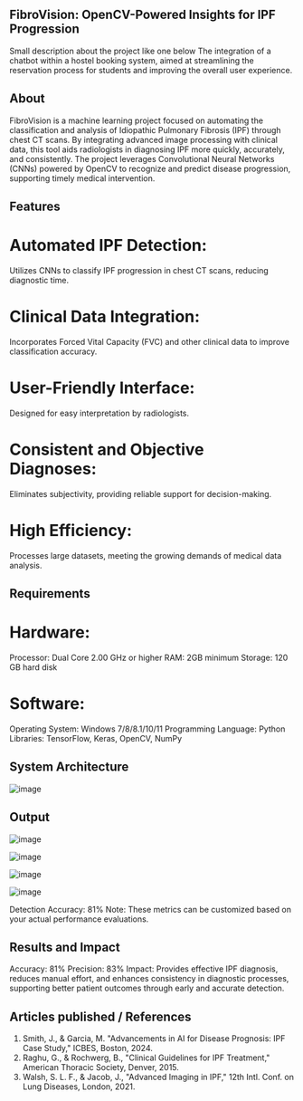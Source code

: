## FibroVision: OpenCV-Powered Insights for IPF Progression

Small description about the project like one below
The integration of a chatbot within a hostel booking system, aimed at streamlining the reservation process for students and improving the overall user experience.

## About
FibroVision is a machine learning project focused on automating the classification and analysis of Idiopathic Pulmonary Fibrosis (IPF) through chest CT scans. By integrating advanced image processing with clinical data, this tool aids radiologists in diagnosing IPF more quickly, accurately, and consistently. The project leverages Convolutional Neural Networks (CNNs) powered by OpenCV to recognize and predict disease progression, supporting timely medical intervention.

## Features
# Automated IPF Detection:
Utilizes CNNs to classify IPF progression in chest CT scans, reducing diagnostic time.
# Clinical Data Integration: 
Incorporates Forced Vital Capacity (FVC) and other clinical data to improve classification accuracy.
# User-Friendly Interface:
Designed for easy interpretation by radiologists.
# Consistent and Objective Diagnoses: 
Eliminates subjectivity, providing reliable support for decision-making.
# High Efficiency: 
Processes large datasets, meeting the growing demands of medical data analysis.

## Requirements
# Hardware:
Processor: Dual Core 2.00 GHz or higher
RAM: 2GB minimum
Storage: 120 GB hard disk
# Software:
Operating System: Windows 7/8/8.1/10/11
Programming Language: Python
Libraries: TensorFlow, Keras, OpenCV, NumPy

## System Architecture

![image](https://github.com/user-attachments/assets/78ff67d9-d7a6-478d-b6bb-bcc38af51c9b)

## Output

![image](https://github.com/user-attachments/assets/81c160ba-f0cf-4c4a-8fa7-38223012f39b)

![image](https://github.com/user-attachments/assets/9ac40c4b-d4df-4e8c-8362-1cebdde7df96)

![image](https://github.com/user-attachments/assets/9088c4cd-9131-43f8-9667-46815765219e)

![image](https://github.com/user-attachments/assets/4ee4ee1c-d926-4e5c-a0a3-0e2cbc64d11e)

Detection Accuracy: 81%
Note: These metrics can be customized based on your actual performance evaluations.


## Results and Impact
Accuracy: 81%
Precision: 83%
Impact: Provides effective IPF diagnosis, reduces manual effort, and enhances consistency in diagnostic processes, supporting better patient outcomes through early and accurate detection.

## Articles published / References
1. Smith, J., & Garcia, M. "Advancements in AI for Disease Prognosis: IPF Case Study," ICBES, Boston, 2024.
2. Raghu, G., & Rochwerg, B., "Clinical Guidelines for IPF Treatment," American Thoracic Society, Denver, 2015.
3. Walsh, S. L. F., & Jacob, J., "Advanced Imaging in IPF," 12th Intl. Conf. on Lung Diseases, London, 2021.




